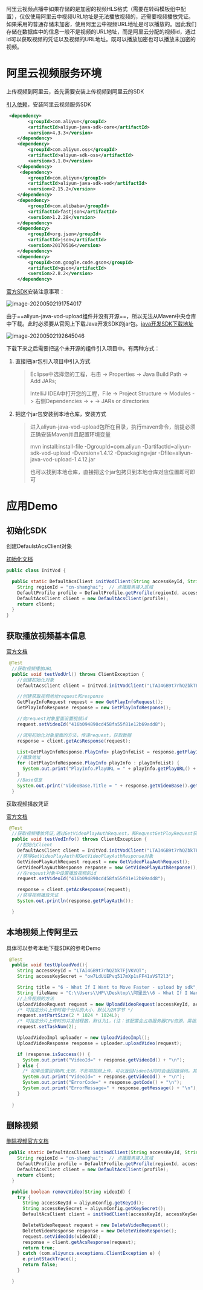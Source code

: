 阿里云视频点播中如果存储的是加密的视频HLS格式（需要在转码模板组中配置），仅仅使用阿里云中视频URL地址是无法播放视频的，还需要视频播放凭证。如果采用的普通存储未加密，使用阿里云中视频URL地址是可以播放的。因此我们存储在数据库中的信息一般不是视频的URL地址，而是阿里云分配的视频id，通过id可以获取视频的凭证以及视频的URL地址。既可以播放加密也可以播放未加密的视频。



# 阿里云视频服务环境

上传视频到阿里云，首先需要安装上传视频到阿里云的SDK

[引入依赖](https://help.aliyun.com/document_detail/53406.html?spm=a2c4g.11186623.6.1065.10073815AgaUUD)，安装阿里云视频服务SDK

```xml
 <dependency>
        <groupId>com.aliyun</groupId>
        <artifactId>aliyun-java-sdk-core</artifactId>
        <version>4.3.3</version>
    </dependency>
    <dependency>
        <groupId>com.aliyun.oss</groupId>
        <artifactId>aliyun-sdk-oss</artifactId>
        <version>3.1.0</version>
    </dependency>
     <dependency>
        <groupId>com.aliyun</groupId>
        <artifactId>aliyun-java-sdk-vod</artifactId>
        <version>2.15.2</version>
    </dependency>
    <dependency>
        <groupId>com.alibaba</groupId>
        <artifactId>fastjson</artifactId>
        <version>1.2.28</version>
    </dependency>
    <dependency>
        <groupId>org.json</groupId>
        <artifactId>json</artifactId>
        <version>20170516</version>
    </dependency>
    <dependency>
        <groupId>com.google.code.gson</groupId>
        <artifactId>gson</artifactId>
        <version>2.8.2</version>
    </dependency>
```





[官方SDK](https://help.aliyun.com/document_detail/53406.html?spm=a2c4g.11186623.6.1065.10073815AgaUUD)安装注意事项：

![image-20200502191754017](阿里云视频点播.assets/image-20200502191754017.png)

由于==aliyun-java-vod-upload组件并没有开源==，所以无法从Maven中央仓库中下载。此时必须要从官网上下载Java开发SDK的jar包。[java开发SDK下载地址](https://help.aliyun.com/document_detail/51992.html?spm=a2c4g.11186623.4.2.281f3815xgZKfR)

![image-20200502192645046](阿里云视频点播.assets/image-20200502192645046.png)

下载下来之后需要把这个未开源的组件引入项目中。有两种方式：

1. 直接把jar包引入项目中引入方式

   > Eclipse中选择您的工程，右击 -> Properties -> Java Build Path -> Add JARs;
   >
   > IntelliJ IDEA中打开您的工程，File -> Project Structure -> Modules -> 右侧Dependencies -> + -> JARs or directories

2. 把这个jar包安装到本地仓库，安装方式

   > 进入aliyun-java-vod-upload包所在目录，执行maven命令，前提必须正确安装Maven并且配置环境变量
   >
   > 
   >
   > mvn install:install-file -DgroupId=com.aliyun -DartifactId=aliyun-sdk-vod-upload  -Dversion=1.4.12 -Dpackaging=jar -Dfile=aliyun-java-vod-upload-1.4.12.jar
   >
   > 也可以找到本地仓库，直接把这个jar包拷贝到本地仓库对应位置即可即可

   

# 应用Demo

## 初始化SDK

创建DefaulstAcsClient对象

[初始化文档](https://help.aliyun.com/document_detail/61062.html?spm=a2c4g.11186623.6.907.68ed24d8AiiAi6)

```java
public class InitVod {

  public static DefaultAcsClient initVodClient(String accessKeyId, String accessKeySecret) throws ClientException {
    String regionId = "cn-shanghai";  // 点播服务接入区域
    DefaultProfile profile = DefaultProfile.getProfile(regionId, accessKeyId, accessKeySecret);
    DefaultAcsClient client = new DefaultAcsClient(profile);
    return client;
  }
}
```





## 获取播放视频基本信息

[官方文档](https://help.aliyun.com/document_detail/61064.html?spm=a2c4g.11186623.6.909.150d3bd9IwfWrL)

```java
 @Test
  //获取视频播放URL
  public void testVodUrl() throws ClientException {
    //创建初始化对象
    DefaultAcsClient client = InitVod.initVodClient("LTAI4GB9t7rhQZbkTFjVKVQT", "ow7LdUiEPvq517mXp1sFF41aVST2l3");

    //创建获取视频地址request和response
    GetPlayInfoRequest request = new GetPlayInfoRequest();
    GetPlayInfoResponse response = new GetPlayInfoResponse();

    //向request对象里面设置视频id
    request.setVideoId("416b094890cd458fa55f81e12b69add8");

    //调用初始化对象里面的方法，传递request，获取数据
    response = client.getAcsResponse(request);

    List<GetPlayInfoResponse.PlayInfo> playInfoList = response.getPlayInfoList();
    //播放地址
    for (GetPlayInfoResponse.PlayInfo playInfo : playInfoList) {
      System.out.print("PlayInfo.PlayURL = " + playInfo.getPlayURL() + "\n");
    }
    //Base信息
    System.out.print("VideoBase.Title = " + response.getVideoBase().getTitle() + "\n");
  }

```



获取视频播放凭证

[官方文档](https://help.aliyun.com/document_detail/61064.html?spm=a2c4g.11186623.6.909.31617bdcoxkUZw)

```java
 @Test
  //获取视频播放凭证,通过GetVideoPlayAuthRequest，和RequestGetPloyRequest获取的
  public void testVodInfo() throws ClientException {
    //初始化Client
    DefaultAcsClient client = InitVod.initVodClient("LTAI4GB9t7rhQZbkTFjVKVQT", "ow7LdUiEPvq517mXp1sFF41aVST2l3");
    //获得GetVideoPlayAuth和GetVideoPlayAuthResponse对象
    GetVideoPlayAuthRequest request = new GetVideoPlayAuthRequest();
    GetVideoPlayAuthResponse response = new GetVideoPlayAuthResponse();
    //在reqeust对象中设置播放视频的id
    request.setVideoId("416b094890cd458fa55f81e12b69add8");

    response = client.getAcsResponse(request);
    //获得视频播放凭证
    System.out.println(response.getPlayAuth());

  }
```





## 本地视频上传阿里云

具体可以参考本地下载SDK的参考Demo

```java
 @Test
  public void testUploadVod(){
    String accessKeyId = "LTAI4GB9t7rhQZbkTFjVKVQT";
    String accessKeySecret = "ow7LdUiEPvq517mXp1sFF41aVST2l3";

    String title = "6 - What If I Want to Move Faster - upload by sdk";   //上传之后文件名称
    String fileName = "C:\\Users\\HP\\Desktop\\阿里云\\6 - What If I Want to Move Faster.mp4";  //本地文件路径和名称
    //上传视频的方法
    UploadVideoRequest request = new UploadVideoRequest(accessKeyId, accessKeySecret, title, fileName);
    /* 可指定分片上传时每个分片的大小，默认为2M字节 */
    request.setPartSize(2 * 1024 * 1024L);
    /* 可指定分片上传时的并发线程数，默认为1，(注：该配置会占用服务器CPU资源，需根据服务器情况指定）*/
    request.setTaskNum(2);

    UploadVideoImpl uploader = new UploadVideoImpl();
    UploadVideoResponse response = uploader.uploadVideo(request);

    if (response.isSuccess()) {
      System.out.print("VideoId=" + response.getVideoId() + "\n");
    } else {
      /* 如果设置回调URL无效，不影响视频上传，可以返回VideoId同时会返回错误码。其他情况上传失败时，VideoId为空，此时需要根据返回错误码分析具体错误原因 */
      System.out.print("VideoId=" + response.getVideoId() + "\n");
      System.out.print("ErrorCode=" + response.getCode() + "\n");
      System.out.print("ErrorMessage=" + response.getMessage() + "\n");
    }
      
  }
```



## 删除视频

 [删除视频官方文档](https://help.aliyun.com/document_detail/61065.html?spm=a2c4g.11186623.6.910.281f3815vcna9m)

```java
 public static DefaultAcsClient initVodClient(String accessKeyId, String accessKeySecret) throws ClientException {
    String regionId = "cn-shanghai";  // 点播服务接入区域
    DefaultProfile profile = DefaultProfile.getProfile(regionId, accessKeyId, accessKeySecret);
    DefaultAcsClient client = new DefaultAcsClient(profile);
    return client;
  }

  public boolean removeVideo(String videoId) {
    try {
      String accessKeyId = aliyunConfig.getKeyId();
      String accessKeySecret = aliyunConfig.getKeySecret();
      DefaultAcsClient client = initVodClient(accessKeyId, accessKeySecret);

      DeleteVideoRequest request = new DeleteVideoRequest();
      DeleteVideoResponse response = new DeleteVideoResponse();
      request.setVideoIds(videoId);
      response = client.getAcsResponse(request);
      return true;
    } catch (com.aliyuncs.exceptions.ClientException e) {
      e.printStackTrace();
      return false;
    }

  }
```











